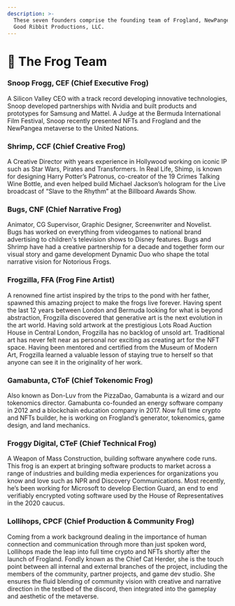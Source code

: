 ```yaml
---
description: >-
  These seven founders comprise the founding team of Frogland, NewPangea and
  Good Ribbit Productions, LLC.
---
```


# 💚 The Frog Team

### Snoop Frogg, CEF (Chief Executive Frog)

A Silicon Valley CEO with a track record developing innovative technologies, Snoop developed partnerships with Nvidia and built products and prototypes for Samsung and Mattel. A Judge at the Bermuda International Film Festival, Snoop recently presented NFTs and Frogland and the NewPangea metaverse to the United Nations.&#x20;

### Shrimp, CCF (Chief Creative Frog)&#x20;

A Creative Director with years experience in Hollywood working on iconic IP such as Star Wars, Pirates and Transformers. In Real Life, Shimp, is known for designing Harry Potter’s Patronus, co-creator of the 19 Crimes Talking Wine Bottle, and even helped build Michael Jackson’s hologram for the Live broadcast of “Slave to the Rhythm” at the Billboard Awards Show.&#x20;

### Bugs, CNF (Chief Narrative Frog)

Animator, CG Supervisor, Graphic Designer, Screenwriter and Novelist. Bugs has worked on everything from videogames to national brand advertising to children's television shows to Disney features. Bugs and Shrimp have had a creative partnership for a decade and together form our visual story and game development Dynamic Duo who shape the total narrative vision for Notorious Frogs.&#x20;

### Frogzilla, FFA (Frog Fine Artist)&#x20;

A renowned fine artist inspired by the trips to the pond with her father, spawned this amazing project to make the frogs live forever. Having spent the last 12 years between London and Bermuda looking for what is beyond abstraction, Frogzilla discovered that generative art is the next evolution in the art world. Having sold artwork at the prestigious Lots Road Auction House in Central London, Frogzilla has no backlog of unsold art. Traditional art has never felt near as personal nor exciting as creating art for the NFT space. Having been mentored and certified from the Museum of Modern Art, Frogzilla learned a valuable lesson of staying true to herself so that anyone can see it in the originality of her work.&#x20;

### Gamabunta, CToF (Chief Tokenomic Frog)

Also known as Don-Luv from the PizzaDao, Gamabunta is a wizard and our tokenomics director. Gamabunta co-founded an energy software company in 2012 and a blockchain education company in 2017. Now full time crypto and NFTs builder, he is working on Frogland’s generator, tokenomics, game design, and land mechanics.&#x20;

### Froggy Digital, CTeF (Chief Technical Frog)

A Weapon of Mass Construction, building software anywhere code runs. This frog is an expert at bringing software products to market across a range of industries and building media experiences for organizations you know and love such as NPR and Discovery Communications. Most recently, he’s been working for Microsoft to develop Election Guard, an end to end verifiably encrypted voting software used by the House of Representatives in the 2020 caucus.&#x20;

### Lollihops, CPCF (Chief Production & Community Frog)

Coming from a work background dealing in the importance of human connection and communication through more than just spoken word, Lollihops made the leap into full time crypto and NFTs shortly after the launch of Frogland. Fondly known as the Chief Cat Herder, she is the touch point between all internal and external branches of the project, including the members of the community, partner projects, and game dev studio. She ensures the fluid blending of community vision with creative and narrative direction in the testbed of the discord, then integrated into the gameplay and aesthetic of the metaverse.
